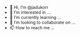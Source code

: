 - 👋 Hi, I’m @jadukorr
- 👀 I’m interested in ...
- 🌱 I’m currently learning ...
- 💞️ I’m looking to collaborate on ...
- 📫 How to reach me ...

<!---
jadukorr/jadukorr is a ✨ special ✨ repository because its `README.md` (this file) appears on your GitHub profile.
You can click the Preview link to take a look at your changes.
--->
